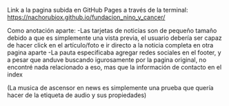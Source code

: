 Link a la pagina subida en GitHub Pages a través de la terminal:
https://nachorubiox.github.io/fundacion_nino_y_cancer/

Como anotación aparte:
-Las tarjetas de noticias son de pequeño tamaño debido a que es simplemente una vista previa, el usuario debería ser capaz de hacer click en el artículo/foto e ir directo a la noticia completa en otra pagina aparte
-La pauta especificaba agregar redes sociales en el footer, y a pesar que anduve buscando igurosamente por la pagina original, no encontré nada relacionado a eso, mas que la información de contacto en el index

(La musica de ascensor en news es simplemente una prueba que quería hacer de la etiqueta de audio y sus propiedades)